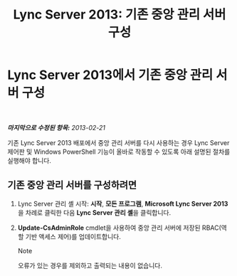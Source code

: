 ﻿---
title: 'Lync Server 2013: 기존 중앙 관리 서버 구성'
TOCTitle: 기존 중앙 관리 서버 구성
ms:assetid: d715b24a-1256-4a7c-a5ef-1cee41d6b733
ms:mtpsurl: https://technet.microsoft.com/ko-kr/library/JJ205315(v=OCS.15)
ms:contentKeyID: 49305180
ms.date: 08/24/2015
mtps_version: v=OCS.15
ms.translationtype: HT
---

# Lync Server 2013에서 기존 중앙 관리 서버 구성

 

_**마지막으로 수정된 항목:** 2013-02-21_

기존 Lync Server 2013 배포에서 중앙 관리 서버를 다시 사용하는 경우 Lync Server 제어판 및 Windows PowerShell 기능이 올바로 작동할 수 있도록 아래 설명된 절차를 실행해야 합니다.

## 기존 중앙 관리 서버를 구성하려면

1.  Lync Server 관리 셸 시작: **시작**, **모든 프로그램**, **Microsoft Lync Server 2013**을 차례로 클릭한 다음 **Lync Server 관리 셸**을 클릭합니다.

2.  **Update-CsAdminRole** cmdlet을 사용하여 중앙 관리 서버에 저장된 RBAC(역할 기반 액세스 제어)를 업데이트합니다.
    

    > [!NOTE]
    > 오류가 있는 경우를 제외하고 출력되는 내용이 없습니다.


